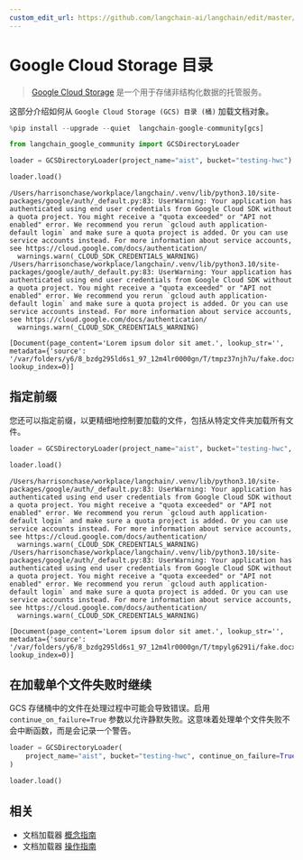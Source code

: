 ```yaml
---
custom_edit_url: https://github.com/langchain-ai/langchain/edit/master/docs/docs/integrations/document_loaders/google_cloud_storage_directory.ipynb
---
```

# Google Cloud Storage 目录

>[Google Cloud Storage](https://en.wikipedia.org/wiki/Google_Cloud_Storage) 是一个用于存储非结构化数据的托管服务。

这部分介绍如何从 `Google Cloud Storage (GCS) 目录 (桶)` 加载文档对象。


```python
%pip install --upgrade --quiet  langchain-google-community[gcs]
```


```python
from langchain_google_community import GCSDirectoryLoader
```


```python
loader = GCSDirectoryLoader(project_name="aist", bucket="testing-hwc")
```


```python
loader.load()
```
```output
/Users/harrisonchase/workplace/langchain/.venv/lib/python3.10/site-packages/google/auth/_default.py:83: UserWarning: Your application has authenticated using end user credentials from Google Cloud SDK without a quota project. You might receive a "quota exceeded" or "API not enabled" error. We recommend you rerun `gcloud auth application-default login` and make sure a quota project is added. Or you can use service accounts instead. For more information about service accounts, see https://cloud.google.com/docs/authentication/
  warnings.warn(_CLOUD_SDK_CREDENTIALS_WARNING)
/Users/harrisonchase/workplace/langchain/.venv/lib/python3.10/site-packages/google/auth/_default.py:83: UserWarning: Your application has authenticated using end user credentials from Google Cloud SDK without a quota project. You might receive a "quota exceeded" or "API not enabled" error. We recommend you rerun `gcloud auth application-default login` and make sure a quota project is added. Or you can use service accounts instead. For more information about service accounts, see https://cloud.google.com/docs/authentication/
  warnings.warn(_CLOUD_SDK_CREDENTIALS_WARNING)
```


```output
[Document(page_content='Lorem ipsum dolor sit amet.', lookup_str='', metadata={'source': '/var/folders/y6/8_bzdg295ld6s1_97_12m4lr0000gn/T/tmpz37njh7u/fake.docx'}, lookup_index=0)]
```


## 指定前缀
您还可以指定前缀，以更精细地控制要加载的文件，包括从特定文件夹加载所有文件。


```python
loader = GCSDirectoryLoader(project_name="aist", bucket="testing-hwc", prefix="fake")
```


```python
loader.load()
```
```output
/Users/harrisonchase/workplace/langchain/.venv/lib/python3.10/site-packages/google/auth/_default.py:83: UserWarning: Your application has authenticated using end user credentials from Google Cloud SDK without a quota project. You might receive a "quota exceeded" or "API not enabled" error. We recommend you rerun `gcloud auth application-default login` and make sure a quota project is added. Or you can use service accounts instead. For more information about service accounts, see https://cloud.google.com/docs/authentication/
  warnings.warn(_CLOUD_SDK_CREDENTIALS_WARNING)
/Users/harrisonchase/workplace/langchain/.venv/lib/python3.10/site-packages/google/auth/_default.py:83: UserWarning: Your application has authenticated using end user credentials from Google Cloud SDK without a quota project. You might receive a "quota exceeded" or "API not enabled" error. We recommend you rerun `gcloud auth application-default login` and make sure a quota project is added. Or you can use service accounts instead. For more information about service accounts, see https://cloud.google.com/docs/authentication/
  warnings.warn(_CLOUD_SDK_CREDENTIALS_WARNING)
```


```output
[Document(page_content='Lorem ipsum dolor sit amet.', lookup_str='', metadata={'source': '/var/folders/y6/8_bzdg295ld6s1_97_12m4lr0000gn/T/tmpylg6291i/fake.docx'}, lookup_index=0)]
```


## 在加载单个文件失败时继续
GCS 存储桶中的文件在处理过程中可能会导致错误。启用 `continue_on_failure=True` 参数以允许静默失败。这意味着处理单个文件失败不会中断函数，而是会记录一个警告。


```python
loader = GCSDirectoryLoader(
    project_name="aist", bucket="testing-hwc", continue_on_failure=True
)
```


```python
loader.load()
```


## 相关

- 文档加载器 [概念指南](/docs/concepts/#document-loaders)
- 文档加载器 [操作指南](/docs/how_to/#document-loaders)
